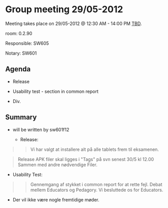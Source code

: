 # Group meeting 29/05-2012 #

Meeting takes place on 29/05-2012 @ 12:30 AM - 14:00 PM [TBD](TBD.md).

room: 0.2.90

Responsible: SW605

Notary: SW601

## Agenda ##
  * Release

  * Usability test - section in common report

  * Div.


## Summary ##
- will be written by sw601f12


  * Release:
> > Vi har valgt at installere alt på alle tablets frem til eksamenen.


> Release APK filer skal ligges i "Tags" på svn senest 30/5 kl 12.00
> Sammen med andre nødvendige Filer.

  * Usability Test:
> > Gennemgang af stykket i common report for at rette fejl.
> > Debat mellem Educators og Pedagory. Vi besluttede os for Educators.

  * Der vil ikke være nogle fremtidige møder.